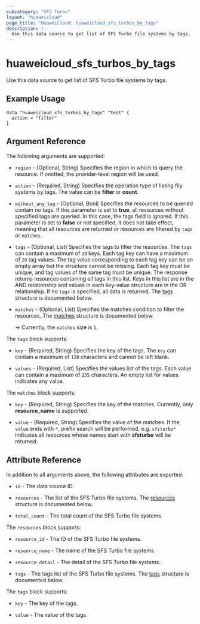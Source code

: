 ```yaml
---
subcategory: "SFS Turbo"
layout: "huaweicloud"
page_title: "HuaweiCloud: huaweicloud_sfs_turbos_by_tags"
description: |-
  Use this data source to get list of SFS Turbo file systems by tags.
---
```


# huaweicloud_sfs_turbos_by_tags

Use this data source to get list of SFS Turbo file systems by tags.

## Example Usage

```hcl
data "huaweicloud_sfs_turbos_by_tags" "test" {
  action = "filter"
}
```

## Argument Reference

The following arguments are supported:

* `region` - (Optional, String) Specifies the region in which to query the resource.
  If omitted, the provider-level region will be used.

* `action` - (Required, String) Specifies the operation type of listing fily systems by tags.
  The value can be **filter** or **count**.

* `without_any_tag` - (Optional, Bool) Specifies the resources to be queried contain no tags.
  If this parameter is set to **true**, all resources without specified tags are queried. In this case, the tags field
  is ignored. If this parameter is set to **false** or not specified, it does not take effect, meaning that all
  resources are returned or resources are filtered by `tags` or `matches`.

* `tags` - (Optional, List) Specifies the tags to filter the resources. The `tags` can contain a maximum of `20` keys.
  Each tag key can have a maximum of `20` tag values. The tag value corresponding to each tag key can be an empty array
  but the structure cannot be missing. Each tag key must be unique, and tag values of the same tag must be unique.
  The response returns resources containing all tags in this list. Keys in this list are in the AND relationship and
  values in each key-value structure are in the OR relationship. If no `tags` is specified, all data is returned.
  The [tags](#turbos_tags) structure is documented below.

* `matches` - (Optional, List) Specifies the matches condition to filter the resources.
  The [matches](#turbos_matches) structure is documented below.

  -> Currently, the `matches` size is `1`.

<a name="turbos_tags"></a>
The `tags` block supports:

* `key` - (Required, String) Specifies the key of the tags.
  The `key` can contain a maximum of `128` characters and cannot be left blank.

* `values` - (Required, List) Specifies the values list of the tags.
  Each value can contain a maximum of `255` characters. An empty list for values indicates any value.

<a name="turbos_matches"></a>
The `matches` block supports:

* `key` - (Required, String) Specifies the key of the matches.
  Currently, only **resource_name** is supported.

* `value` - (Required, String) Specifies the value of the matches.
  If the `value` ends with `*`, prefix search will be performed. e.g. `sfsturbo*` indicates all resources whose names
  start with **sfsturbo** will be returned.

## Attribute Reference

In addition to all arguments above, the following attributes are exported:

* `id` - The data source ID.

* `resources` - The list of the SFS Turbo file systems.
  The [resources](#turbos_resources) structure is documented below.

* `total_count` - The total count of the SFS Turbo file systems.

<a name="turbos_resources"></a>
The `resources` block supports:

* `resource_id` - The ID of the SFS Turbo file systems.

* `resource_name` - The name of the SFS Turbo file systems.

* `resource_detail` - The detail of the SFS Turbo file systems.

* `tags` - The tags list of the SFS Turbo file systems.
  The [tags](#turbos_tags_attr) structure is documented below.

<a name="turbos_tags_attr"></a>
The `tags` block supports:

* `key` - The key of the tags.

* `value` - The value of the tags.

